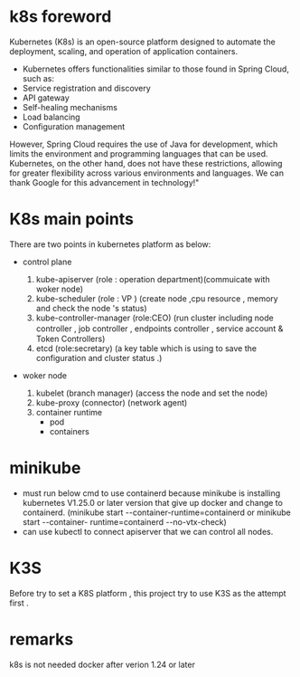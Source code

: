 # k8s foreword
Kubernetes (K8s) is an open-source platform designed to automate the deployment, scaling, and operation of application containers.

- Kubernetes offers functionalities similar to those found in Spring Cloud, such as:
- Service registration and discovery
- API gateway
- Self-healing mechanisms
- Load balancing
- Configuration management

However, Spring Cloud requires the use of Java for development, which limits the environment and programming languages that can be used. Kubernetes, on the other hand, does not have these restrictions, allowing for greater flexibility across various environments and languages. We can thank Google for this advancement in technology!"

# K8s main points

There are two points in kubernetes platform as below:
   - control plane
     1. kube-apiserver (role : operation department)(commuicate with woker node)
     2. kube-scheduler (role : VP ) (create node ,cpu resource , memory and check the node 's status)
     3. kube-controller-manager (role:CEO) (run cluster including node controller , job   controller , 
                          endpoints controller , service account &　Token Controllers)
     4. etcd (role:secretary) (a key table which is using to save the configuration and cluster status .)
  
   - woker node
     1. kubelet (branch manager) (access the node and set the node)
     2. kube-proxy (connector) (network agent)
     3. container runtime
        - pod
        - containers

# minikube
  - must run below cmd to use containerd because minikube is installing kubernetes V1.25.0 or later version that give up docker and change to containerd. (minikube start --container-runtime=containerd or  minikube start --container- 
    runtime=containerd --no-vtx-check)
  - can use kubectl to connect apiserver that we can control all nodes.
# K3S 
Before try to set a K8S platform , this project try to use K3S as the attempt first .



# remarks
k8s is not needed docker after verion 1.24 or later 
  




